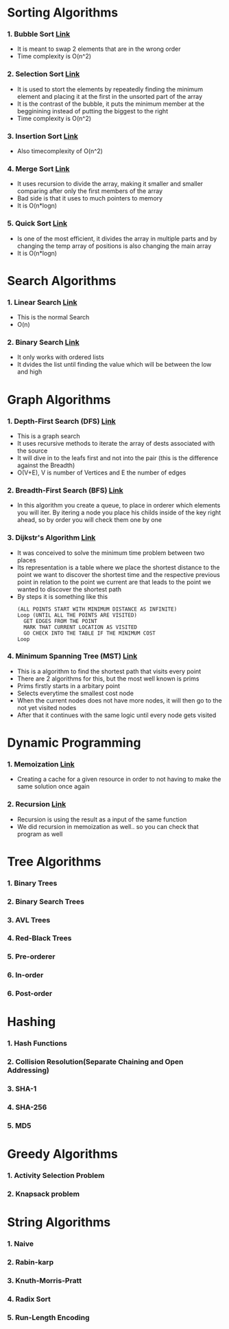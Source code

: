 # Sorting Algorithms
###  1. Bubble Sort [Link](BubbleSort/bubblesort.go)
- It is meant to swap 2 elements that are in the wrong order
- Time complexity is O(n^2)
###   2. Selection Sort [Link](SelectionSort/selectionSort.go)
- It is used to stort the elements by repeatedly finding the minimum element and placing it at the first in the unsorted part of the array
- It is the contrast of the bubble, it puts the minimum member at the begginining instead of putting the biggest to the right
- Time complexity is O(n^2)
###   3. Insertion Sort [Link](InsertionSort/insertionSort.go)
- Also timecomplexity of O(n^2)
###   4. Merge Sort [Link](MergeSort/mergeSort.go)
- It uses recursion to divide the array, making it smaller and smaller comparing after only the first members of the array
- Bad side is that it uses to much pointers to memory
- It is O(n*logn)
###   5. Quick Sort [Link](QuickSort/quickSort.go)
- Is one of the most efficient, it divides the array in multiple parts and by changing the temp array of positions is also changing the main array
- It is O(n*logn)
# Search Algorithms
###   1. Linear Search [Link](LinearSearch/linearSearch.go)
- This is the normal Search
- O(n)
###   2. Binary Search [Link](BinarySearch/binarySearch.go)
- It only works with ordered lists
- It dvides the list until finding the value which will be between the low and high
# Graph Algorithms
###  1. Depth-First Search (DFS) [Link](DepthFirstSearch/dfs.go)
- This is a graph search
- It uses recursive methods to iterate the array of dests associated with the source
- It will dive in to the leafs first and not into the pair (this is the difference against the Breadth)
- O(V+E), V is number of Vertices and E the number of edges
###  2. Breadth-First Search (BFS) [Link](BreathFirstSearch/bfs.go)
- In this algorithm you create a queue, to place in orderer which elements you will iter. By itering a node you place his childs inside of the key right ahead, so by order you will check them one by one
###  3. Dijkstr's Algorithm [Link](DijkstraAlgorithm/dijks.go)
- It was conceived to solve the minimum time problem between two places
- Its representation is a table where we place the shortest distance to the point we want to discover the shortest time and the respective previous point in relation to the point we current are that leads to the point we wanted to discover the shortest path
- By steps it is something like this
  ```
  (ALL POINTS START WITH MINIMUM DISTANCE AS INFINITE)
  Loop (UNTIL ALL THE POINTS ARE VISITED)
    GET EDGES FROM THE POINT
    MARK THAT CURRENT LOCATION AS VISITED
    GO CHECK INTO THE TABLE IF THE MINIMUM COST
  Loop
  ```
###  4. Minimum Spanning Tree (MST) [Link](Prims/prims.go)
- This is a algorithm to find the shortest path that visits every point
- There are 2 algorithms for this, but the most well known is prims
- Prims firstly starts in a arbitary point
- Selects everytime the smallest cost node
- When the current nodes does not have more nodes, it will then go to the not yet visited nodes
- After that it continues with the same logic until every node gets visited
# Dynamic Programming
###  1. Memoization [Link](Memoization/memo.go)
- Creating a cache for a given resource in order to not having to make the same solution once again
###  2. Recursion [Link](Memozation/memo.go)
- Recursion is using the result as a input of the same function
- We did recursion in memoization as well.. so you can check that program as well
# Tree Algorithms
###  1. Binary Trees
###  2. Binary Search Trees
###  3. AVL Trees
###  4. Red-Black Trees
###  5. Pre-orderer
###  6. In-order
###  6. Post-order
# Hashing
###  1. Hash Functions
###  2. Collision Resolution(Separate Chaining and Open Addressing)
###  3. SHA-1
###  4. SHA-256
###  5. MD5
# Greedy Algorithms
###  1. Activity Selection Problem
###  2. Knapsack problem
# String Algorithms
###  1. Naive
###  2. Rabin-karp
###  3. Knuth-Morris-Pratt
###  4. Radix Sort
###  5. Run-Length Encoding